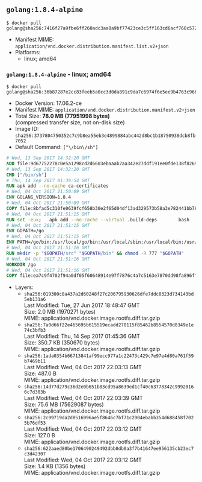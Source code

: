 ## `golang:1.8.4-alpine`

```console
$ docker pull golang@sha256:7416f27a9fbe6ff260adc3aa0a9bf77423ce3c5ff163cd6acf760c572d8d08ae
```

-	Manifest MIME: `application/vnd.docker.distribution.manifest.list.v2+json`
-	Platforms:
	-	linux; amd64

### `golang:1.8.4-alpine` - linux; amd64

```console
$ docker pull golang@sha256:36b87287e2cc83feeb5a0cc3d0da891c9da7c6974f6e5ee9b4763c96b04f5ebb
```

-	Docker Version: 17.06.2-ce
-	Manifest MIME: `application/vnd.docker.distribution.manifest.v2+json`
-	Total Size: **78.0 MB (77951998 bytes)**  
	(compressed transfer size, not on-disk size)
-	Image ID: `sha256:3737804750352c7c9b8ea55eb3e4899884abc442d8bc1b18750938dcb8fb7052`
-	Default Command: `["\/bin\/sh"]`

```dockerfile
# Wed, 13 Sep 2017 14:32:20 GMT
ADD file:9d67752278c0e5a1298cd2d6603ebaaab2aa342e27ddf191ee0fde138f82698c in / 
# Wed, 13 Sep 2017 14:32:20 GMT
CMD ["/bin/sh"]
# Thu, 14 Sep 2017 01:39:54 GMT
RUN apk add --no-cache ca-certificates
# Wed, 04 Oct 2017 21:50:09 GMT
ENV GOLANG_VERSION=1.8.4
# Wed, 04 Oct 2017 21:50:09 GMT
COPY file:8bfad5c310fe0639fcf658b30e2f65d04df13ad329573b58a3e782441bb7839c in /go-alpine-patches/ 
# Wed, 04 Oct 2017 21:51:15 GMT
RUN set -eux; 	apk add --no-cache --virtual .build-deps 		bash 		gcc 		musl-dev 		openssl 		go 	; 	export 		GOROOT_BOOTSTRAP="$(go env GOROOT)" 		GOOS="$(go env GOOS)" 		GOARCH="$(go env GOARCH)" 		GO386="$(go env GO386)" 		GOARM="$(go env GOARM)" 		GOHOSTOS="$(go env GOHOSTOS)" 		GOHOSTARCH="$(go env GOHOSTARCH)" 	; 		wget -O go.tgz "https://golang.org/dl/go$GOLANG_VERSION.src.tar.gz"; 	echo 'abf1b2e5ae2a4845f3d2eac00c7382ff209e2c132dc35b7ce753da9b4f52e59f *go.tgz' | sha256sum -c -; 	tar -C /usr/local -xzf go.tgz; 	rm go.tgz; 		cd /usr/local/go/src; 	for p in /go-alpine-patches/*.patch; do 		[ -f "$p" ] || continue; 		patch -p2 -i "$p"; 	done; 	./make.bash; 		rm -rf /go-alpine-patches; 	apk del .build-deps; 		export PATH="/usr/local/go/bin:$PATH"; 	go version
# Wed, 04 Oct 2017 21:51:15 GMT
ENV GOPATH=/go
# Wed, 04 Oct 2017 21:51:15 GMT
ENV PATH=/go/bin:/usr/local/go/bin:/usr/local/sbin:/usr/local/bin:/usr/sbin:/usr/bin:/sbin:/bin
# Wed, 04 Oct 2017 21:51:16 GMT
RUN mkdir -p "$GOPATH/src" "$GOPATH/bin" && chmod -R 777 "$GOPATH"
# Wed, 04 Oct 2017 21:51:16 GMT
WORKDIR /go
# Wed, 04 Oct 2017 21:51:16 GMT
COPY file:ea7c9f4702f94a0df05f60648914e97f7876c4a7c5163e7870dd98fa896ff722 in /usr/local/bin/ 
```

-	Layers:
	-	`sha256:019300c8a437a2d60248f27c206795930626dfe7ddc0323d734143bd5eb131a6`  
		Last Modified: Tue, 27 Jun 2017 18:48:47 GMT  
		Size: 2.0 MB (1970271 bytes)  
		MIME: application/vnd.docker.image.rootfs.diff.tar.gzip
	-	`sha256:7a0d66f22e465695b615519ecadd270115f85462b8554570d8349e1e74c3bfb3`  
		Last Modified: Thu, 14 Sep 2017 01:45:36 GMT  
		Size: 350.7 KB (350670 bytes)  
		MIME: application/vnd.docker.image.rootfs.diff.tar.gzip
	-	`sha256:1ada0354b66713841af99ecc977a1c22473c429c7e97e4d80a761f59b7469b11`  
		Last Modified: Wed, 04 Oct 2017 22:03:13 GMT  
		Size: 487.0 B  
		MIME: application/vnd.docker.image.rootfs.diff.tar.gzip
	-	`sha256:14d77d279c36d2e0b651b83cd95a8639ed1cf40c63778342c99920166c7d303b`  
		Last Modified: Wed, 04 Oct 2017 22:03:39 GMT  
		Size: 75.6 MB (75629087 bytes)  
		MIME: application/vnd.docker.image.rootfs.diff.tar.gzip
	-	`sha256:2c99719da2d8516996ae5f8646c7bf71c2904ebabb354d688458f7025b76df53`  
		Last Modified: Wed, 04 Oct 2017 22:03:12 GMT  
		Size: 127.0 B  
		MIME: application/vnd.docker.image.rootfs.diff.tar.gzip
	-	`sha256:622aaed80be1706490249492dbb0db0a3f7b41647ee956135cb23ec7c3d42307`  
		Last Modified: Wed, 04 Oct 2017 22:03:12 GMT  
		Size: 1.4 KB (1356 bytes)  
		MIME: application/vnd.docker.image.rootfs.diff.tar.gzip

